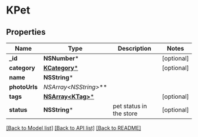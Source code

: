 # KPet

## Properties
Name | Type | Description | Notes
------------ | ------------- | ------------- | -------------
**_id** | **NSNumber*** |  | [optional] 
**category** | [**KCategory***](KCategory.md) |  | [optional] 
**name** | **NSString*** |  | 
**photoUrls** | **NSArray&lt;NSString*&gt;*** |  | 
**tags** | [**NSArray&lt;KTag&gt;***](KTag.md) |  | [optional] 
**status** | **NSString*** | pet status in the store | [optional] 

[[Back to Model list]](../README.md#documentation-for-models) [[Back to API list]](../README.md#documentation-for-api-endpoints) [[Back to README]](../README.md)


